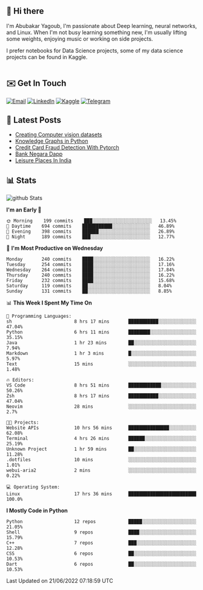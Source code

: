 ## 👋 Hi there

I'm Abubakar Yagoub, I'm passionate about Deep learning, neural networks, and
Linux. When I'm not busy learning something new, I'm usually lifting some
weights, enjoying music or working on side projects.

I prefer notebooks for Data Science projects, some of my data science projects
can be found in Kaggle. <br> <br>

## ✉️ Get In Touch

[![Email](https://img.shields.io/badge/Email-f1f1f1?style=for-the-badge&logo=gmail&logoColor=0f111a)](mailto:hi@blacksuan19.dev)
[![LinkedIn](https://img.shields.io/badge/LinkedIn-0077B5?style=for-the-badge&logo=linkedin&logoColor=white)](https://www.linkedin.com/in/blacksuan19/)
[![Kaggle](https://img.shields.io/badge/Kaggle-5acfff?style=for-the-badge&logo=kaggle&logoColor=white)](http://kaggle.com/abubakaryagob/)
[![Telegram](https://img.shields.io/badge/Telegram-2CA5E0?style=for-the-badge&logo=telegram&logoColor=white)](https://t.me/blacksuan19)

## 📩 Latest Posts

<!-- BLOG-POST-LIST:START -->
- [Creating Computer vision datasets](http://blacksuan19.dev/blog/creating-datasets/)
- [Knowledge Graphs in Python](http://blacksuan19.dev/projects/Knowledge_Graphs/)
- [Credit Card Fraud Detection With Pytorch](http://blacksuan19.dev/projects/credit-card-fraud-detection-with-pytorch/)
- [Bank Negara Dapp](http://blacksuan19.dev/projects/bank-negara/)
- [Leisure Places In India](http://blacksuan19.dev/projects/leisure-places-in-india/)
<!-- BLOG-POST-LIST:END -->

## 📊 Stats

![github Stats](https://github-readme-stats.vercel.app/api?username=blacksuan19&theme=github_dark&show_icons=true&count_private=true&custom_title=Github%20Stats&hide_border=true)

<!--START_SECTION:waka-->
**I'm an Early 🐤** 

```text
🌞 Morning    199 commits    ███░░░░░░░░░░░░░░░░░░░░░░   13.45% 
🌆 Daytime    694 commits    ███████████░░░░░░░░░░░░░░   46.89% 
🌃 Evening    398 commits    ██████░░░░░░░░░░░░░░░░░░░   26.89% 
🌙 Night      189 commits    ███░░░░░░░░░░░░░░░░░░░░░░   12.77%

```
📅 **I'm Most Productive on Wednesday** 

```text
Monday       240 commits    ████░░░░░░░░░░░░░░░░░░░░░   16.22% 
Tuesday      254 commits    ████░░░░░░░░░░░░░░░░░░░░░   17.16% 
Wednesday    264 commits    ████░░░░░░░░░░░░░░░░░░░░░   17.84% 
Thursday     240 commits    ████░░░░░░░░░░░░░░░░░░░░░   16.22% 
Friday       232 commits    ████░░░░░░░░░░░░░░░░░░░░░   15.68% 
Saturday     119 commits    ██░░░░░░░░░░░░░░░░░░░░░░░   8.04% 
Sunday       131 commits    ██░░░░░░░░░░░░░░░░░░░░░░░   8.85%

```


📊 **This Week I Spent My Time On** 

```text
💬 Programming Languages: 
sh                       8 hrs 17 mins       ███████████░░░░░░░░░░░░░░   47.04% 
Python                   6 hrs 11 mins       ████████░░░░░░░░░░░░░░░░░   35.15% 
Java                     1 hr 23 mins        ██░░░░░░░░░░░░░░░░░░░░░░░   7.94% 
Markdown                 1 hr 3 mins         █░░░░░░░░░░░░░░░░░░░░░░░░   5.97% 
Text                     15 mins             ░░░░░░░░░░░░░░░░░░░░░░░░░   1.48%

🔥 Editors: 
VS Code                  8 hrs 51 mins       ████████████░░░░░░░░░░░░░   50.26% 
Zsh                      8 hrs 17 mins       ███████████░░░░░░░░░░░░░░   47.04% 
Neovim                   28 mins             ░░░░░░░░░░░░░░░░░░░░░░░░░   2.7%

🐱‍💻 Projects: 
Website APIs             10 hrs 56 mins      ███████████████░░░░░░░░░░   62.08% 
Terminal                 4 hrs 26 mins       ██████░░░░░░░░░░░░░░░░░░░   25.19% 
Unknown Project          1 hr 59 mins        ██░░░░░░░░░░░░░░░░░░░░░░░   11.28% 
.dotfiles                10 mins             ░░░░░░░░░░░░░░░░░░░░░░░░░   1.01% 
webui-aria2              2 mins              ░░░░░░░░░░░░░░░░░░░░░░░░░   0.22%

💻 Operating System: 
Linux                    17 hrs 36 mins      █████████████████████████   100.0%

```

**I Mostly Code in Python** 

```text
Python                   12 repos            █████░░░░░░░░░░░░░░░░░░░░   21.05% 
Shell                    9 repos             ████░░░░░░░░░░░░░░░░░░░░░   15.79% 
C++                      7 repos             ███░░░░░░░░░░░░░░░░░░░░░░   12.28% 
CSS                      6 repos             ██░░░░░░░░░░░░░░░░░░░░░░░   10.53% 
Dart                     6 repos             ██░░░░░░░░░░░░░░░░░░░░░░░   10.53%

```



 Last Updated on 21/06/2022 07:18:59 UTC
<!--END_SECTION:waka-->
